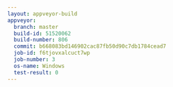 ```yaml
---
layout: appveyor-build
appveyor:
  branch: master
  build-id: 51520062
  build-number: 806
  commit: b668083bd146902cac87fb50d90c7db1784cead7
  job-id: f6tjovxalcuct7wp
  job-number: 3
  os-name: Windows
  test-result: 0
---
```

